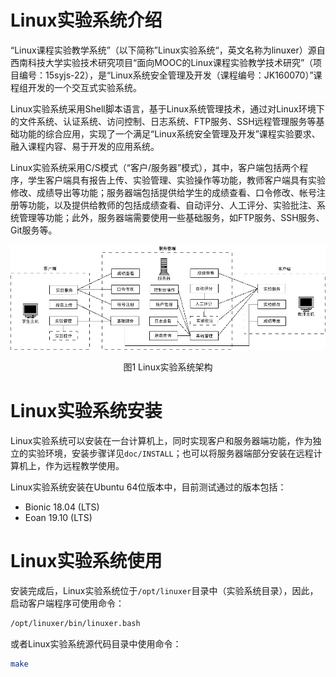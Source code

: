 # Linux实验系统介绍

“Linux课程实验教学系统”（以下简称”Linux实验系统“，英文名称为linuxer）源自西南科技大学实验技术研究项目“面向MOOC的Linux课程实验教学技术研究”（项目编号：15syjs-22），是“Linux系统安全管理及开发（课程编号：JK160070）”课程组开发的一个交互式实验系统。

Linux实验系统采用Shell脚本语言，基于Linux系统管理技术，通过对Linux环境下的文件系统、认证系统、访问控制、日志系统、FTP服务、SSH远程管理服务等基础功能的综合应用，实现了一个满足“Linux系统安全管理及开发”课程实验要求、融入课程内容、易于开发的应用系统。

Linux实验系统采用C/S模式（“客户/服务器”模式），其中，客户端包括两个程序，学生客户端具有报告上传、实验管理、实验操作等功能，教师客户端具有实验修改、成绩导出等功能；服务器端包括提供给学生的成绩查看、口令修改、帐号注册等功能，以及提供给教师的包括成绩查看、自动评分、人工评分、实验批注、系统管理等功能；此外，服务器端需要使用一些基础服务，如FTP服务、SSH服务、Git服务等。

![Linux实验系统架构](doc/pics/toplogic.png)
<center>图1 Linux实验系统架构</center>

# Linux实验系统安装

Linux实验系统可以安装在一台计算机上，同时实现客户和服务器端功能，作为独立的实验环境，安装步骤详见`doc/INSTALL`；也可以将服务器端部分安装在远程计算机上，作为远程教学使用。

Linux实验系统安装在Ubuntu 64位版本中，目前测试通过的版本包括：

- Bionic 18.04 (LTS)
- Eoan 19.10 (LTS)

# Linux实验系统使用

安装完成后，Linux实验系统位于`/opt/linuxer`目录中（实验系统目录），因此，启动客户端程序可使用命令：

```bash
/opt/linuxer/bin/linuxer.bash
```

或者Linux实验系统源代码目录中使用命令：

```bash
make
```